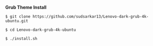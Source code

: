 **Grub Theme Install**

`$ git clone https://github.com/sudsarkar13/Lenovo-dark-grub-4k-ubuntu.git`

`$ cd Lenovo-dark-grub-4k-ubuntu`

`$ ./install.sh`

